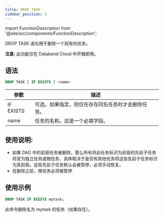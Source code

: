 ```yaml
---
title: DROP TASK
sidebar_position: 3
---
```

import FunctionDescription from '@site/src/components/FunctionDescription';

<FunctionDescription description="引入或更新: v1.2.371"/>

DROP TASK 语句用于删除一个现有的任务。

**注意:** 此功能仅在 Databend Cloud 中开箱即用。

## 语法

```sql
DROP TASK [ IF EXISTS ] <name>
```

| 参数                             | 描述                                                                                        |
|----------------------------------|------------------------------------------------------------------------------------------------------|
| IF EXISTS                        | 可选。如果指定，则仅在存在同名任务时才会删除任务。 |
| name                             | 任务的名称。这是一个必填字段。                                                       |

## 使用说明:

- 如果 DAG 中的前驱任务被删除，那么所有将此任务标识为前驱的先前子任务将变为独立任务或根任务，具体取决于是否有其他任务将这些先前子任务标识为其前驱。这些先前子任务默认会被暂停，必须手动恢复。
- 在删除之前，根任务必须被暂停

## 使用示例

```sql
DROP TASK IF EXISTS mytask;
```

此命令删除名为 mytask 的任务（如果存在）。